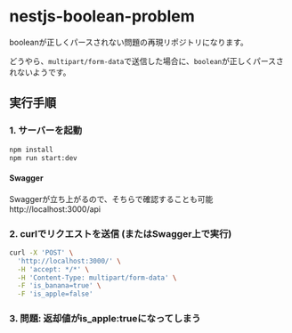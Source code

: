 # nestjs-boolean-problem

booleanが正しくパースされない問題の再現リポジトリになります。

どうやら、`multipart/form-data`で送信した場合に、`boolean`が正しくパースされないようです。

## 実行手順

### 1. サーバーを起動
```bash
npm install
npm run start:dev
```

#### Swagger
Swaggerが立ち上がるので、そちらで確認することも可能
http://localhost:3000/api

### 2. curlでリクエストを送信 (またはSwagger上で実行)

```bash
curl -X 'POST' \
  'http://localhost:3000/' \
  -H 'accept: */*' \
  -H 'Content-Type: multipart/form-data' \
  -F 'is_banana=true' \
  -F 'is_apple=false'
```

### 3. 問題: 返却値がis_apple:trueになってしまう